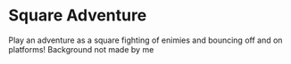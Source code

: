 # Square Adventure
 Play an adventure as a square fighting of enimies and bouncing off and on platforms!
 Background not made by me
